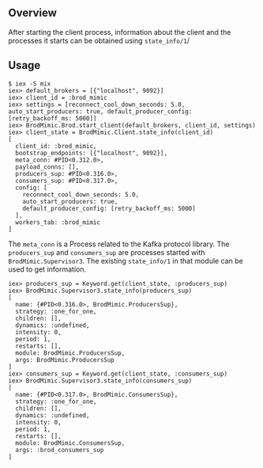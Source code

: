 ## Overview

After starting the client process, information about the client and the processes it starts can
be obtained using `state_info/1`/

## Usage

```
$ iex -S mix
iex> default_brokers = [{"localhost", 9092}]
iex> client_id = :brod_mimic
iex> settings = [reconnect_cool_down_seconds: 5.0, auto_start_producers: true, default_producer_config: [retry_backoff_ms: 5000]]
iex> BrodMimic.Brod.start_client(default_brokers, client_id, settings)
iex> client_state = BrodMimic.Client.state_info(client_id)
[
  client_id: :brod_mimic,
  bootstrap_endpoints: [{"localhost", 9092}],
  meta_conn: #PID<0.312.0>,
  payload_conns: [],
  producers_sup: #PID<0.316.0>,
  consumers_sup: #PID<0.317.0>,
  config: [
    reconnect_cool_down_seconds: 5.0,
    auto_start_producers: true,
    default_producer_config: [retry_backoff_ms: 5000]
  ],
  workers_tab: :brod_mimic
]
```

The `meta_conn` is a Process related to the Kafka protocol library. The `producers_sup` and
`consumers_sup` are processes started with `BrodMimic.Supervisor3`. The existing `state_info/1`
in that module can be used to get information.

```
iex> producers_sup = Keyword.get(client_state, :producers_sup)
iex> BrodMimic.Supervisor3.state_info(producers_sup)
[
  name: {#PID<0.316.0>, BrodMimic.ProducersSup},
  strategy: :one_for_one,
  children: [],
  dynamics: :undefined,
  intensity: 0,
  period: 1,
  restarts: [],
  module: BrodMimic.ProducersSup,
  args: BrodMimic.ProducersSup
]
iex> consumers_sup = Keyword.get(client_state, :consumers_sup)
iex> BrodMimic.Supervisor3.state_info(consumers_sup)
[
  name: {#PID<0.317.0>, BrodMimic.ConsumersSup},
  strategy: :one_for_one,
  children: [],
  dynamics: :undefined,
  intensity: 0,
  period: 1,
  restarts: [],
  module: BrodMimic.ConsumersSup,
  args: :brod_consumers_sup
]
```
